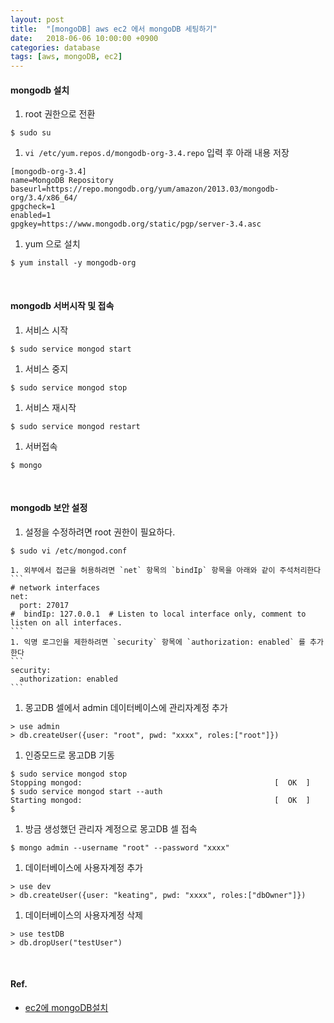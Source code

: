 ```yaml
---
layout: post
title:  "[mongoDB] aws ec2 에서 mongoDB 세팅하기"
date:   2018-06-06 10:00:00 +0900
categories: database
tags: [aws, mongoDB, ec2]
---
```

#### mongodb 설치
1. root 권한으로 전환
```
$ sudo su
```
1. `vi /etc/yum.repos.d/mongodb-org-3.4.repo` 입력 후 아래 내용 저장
```
[mongodb-org-3.4]
name=MongoDB Repository
baseurl=https://repo.mongodb.org/yum/amazon/2013.03/mongodb-org/3.4/x86_64/
gpgcheck=1
enabled=1
gpgkey=https://www.mongodb.org/static/pgp/server-3.4.asc
```
1. yum 으로 설치
```
$ yum install -y mongodb-org
```

<br>

#### mongodb 서버시작 및 접속
1. 서비스 시작
```
$ sudo service mongod start
```
1. 서비스 중지
```
$ sudo service mongod stop
```
1. 서비스 재시작
```
$ sudo service mongod restart
```
1. 서버접속
```
$ mongo
```


<br>

#### mongodb 보안 설정
1. 설정을 수정하려면 root 권한이 필요하다.
```
$ sudo vi /etc/mongod.conf
```
    1. 외부에서 접근을 허용하려면 `net` 항목의 `bindIp` 항목을 아래와 같이 주석처리한다
    ```
    # network interfaces
    net:
      port: 27017
    #  bindIp: 127.0.0.1  # Listen to local interface only, comment to listen on all interfaces.
    ```
    1. 익명 로그인을 제한하려면 `security` 항목에 `authorization: enabled` 를 추가한다
    ```
    security:
      authorization: enabled
    ```
1. 몽고DB 셀에서 admin 데이터베이스에 관리자계정 추가
```
> use admin
> db.createUser({user: "root", pwd: "xxxx", roles:["root"]})
```
1. 인증모드로 몽고DB 기동
```
$ sudo service mongod stop
Stopping mongod:                                           [  OK  ]
$ sudo service mongod start --auth
Starting mongod:                                           [  OK  ]
$ 
```
1. 방금 생성했던 관리자 계정으로 몽고DB 셀 접속
```
$ mongo admin --username "root" --password "xxxx"
```
1. 데이터베이스에 사용자계정 추가
```
> use dev
> db.createUser({user: "keating", pwd: "xxxx", roles:["dbOwner"]})
```
1. 데이터베이스의 사용자계정 삭제
```
> use testDB
> db.dropUser("testUser")
```




<br>

#### Ref.
- [ec2에 mongoDB설치](https://chichi.space/2017/05/12/한번에-끝내는-AWS-EC2에-MongoDB-설치하고-보안설정하기/)

